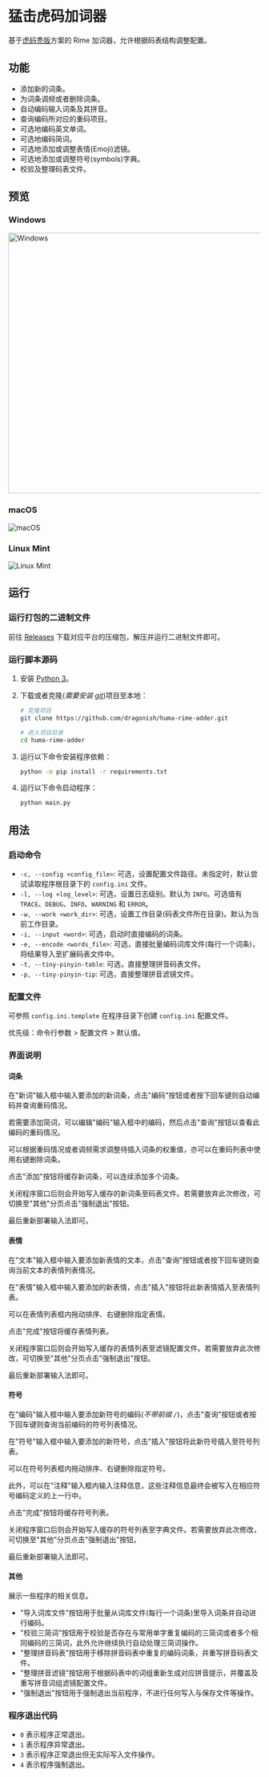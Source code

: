 # 猛击虎码加词器

基于[虎码秃版](http://huma.ysepan.com/)方案的 Rime 加词器，允许根据码表结构调整配置。

## 功能

- 添加新的词条。
- 为词条调频或者删除词条。
- 自动编码输入词条及其拼音。
- 查询编码所对应的重码项目。
- 可选地编码英文单词。
- 可选地编码简词。
- 可选地添加或调整表情(Emoji)滤镜。
- 可选地添加或调整符号(symbols)字典。
- 校验及整理码表文件。

## 预览

### Windows

<!-- markdownlint-disable MD033 -->
<img src="./images/windows.jpg" alt="Windows" width="520" />

### macOS

![macOS](./images/macos.jpg)

### Linux Mint

![Linux Mint](./images/linux.png)

## 运行

### 运行打包的二进制文件

前往 [Releases](https://github.com/dragonish/huma-rime-adder/releases) 下载对应平台的压缩包，解压并运行二进制文件即可。

### 运行脚本源码

1. 安装 [Python 3](https://www.python.org/downloads/)。

2. 下载或者克隆(*需要安装 [git](https://git-scm.com/downloads)*)项目至本地：

    ```bash
    # 克隆项目
    git clone https://github.com/dragonish/huma-rime-adder.git

    # 进入项目目录
    cd huma-rime-adder
    ```

3. 运行以下命令安装程序依赖：

    ```bash
    python -m pip install -r requirements.txt
    ```

4. 运行以下命令启动程序：

    ```bash
    python main.py
    ```

## 用法

### 启动命令

- `-c, --config <config_file>`: 可选，设置配置文件路径。未指定时，默认尝试读取程序根目录下的 `config.ini` 文件。
- `-l, --log <log_level>`: 可选，设置日志级别。默认为 `INFO`。可选值有 `TRACE`、`DEBUG`、`INFO`、`WARNING` 和 `ERROR`。
- `-w, --work <work_dir>`: 可选，设置工作目录(码表文件所在目录)。默认为当前工作目录。
- `-i, --input <word>`: 可选，启动时直接编码的词条。
- `-e, --encode <words_file>`: 可选，直接批量编码词库文件(每行一个词条)，将结果导入至扩展码表文件中。
- `-t, --tiny-pinyin-table`: 可选，直接整理拼音码表文件。
- `-p, --tiny-pinyin-tip`: 可选，直接整理拼音滤镜文件。

### 配置文件

可参照 `config.ini.template` 在程序目录下创建 `config.ini` 配置文件。

优先级：命令行参数 > 配置文件 > 默认值。

### 界面说明

#### 词条

在"新词"输入框中输入要添加的新词条，点击"编码"按钮或者按下回车键则自动编码并查询重码情况。

若需要添加简词，可以编辑"编码"输入框中的编码，然后点击"查询"按钮以查看此编码的重码情况。

可以根据重码情况或者调频需求调整待插入词条的权重值，亦可以在重码列表中使用右键删除词条。

点击"添加"按钮将缓存新词条，可以连续添加多个词条。

关闭程序窗口后则会开始写入缓存的新词条至码表文件。若需要放弃此次修改，可切换至"其他"分页点击"强制退出"按钮。

最后重新部署输入法即可。

#### 表情

在"文本"输入框中输入要添加新表情的文本，点击"查询"按钮或者按下回车键则查询当前文本的表情列表情况。

在"表情"输入框中输入要添加的新表情，点击"插入"按钮将此新表情插入至表情列表。

可以在表情列表框内拖动排序、右键删除指定表情。

点击"完成"按钮将缓存表情列表。

关闭程序窗口后则会开始写入缓存的表情列表至滤镜配置文件。若需要放弃此次修改，可切换至"其他"分页点击"强制退出"按钮。

最后重新部署输入法即可。

#### 符号

在"编码"输入框中输入要添加新符号的编码(*不带前缀 `/`*)，点击"查询"按钮或者按下回车键则查询当前编码的符号列表情况。

在"符号"输入框中输入要添加的新符号，点击"插入"按钮将此新符号插入至符号列表。

可以在符号列表框内拖动排序、右键删除指定符号。

此外，可以在"注释"输入框内输入注释信息，这些注释信息最终会被写入在相应符号编码定义的上一行中。

点击"完成"按钮将缓存符号列表。

关闭程序窗口后则会开始写入缓存的符号列表至字典文件。若需要放弃此次修改，可切换至"其他"分页点击"强制退出"按钮。

最后重新部署输入法即可。

#### 其他

展示一些程序的相关信息。

- "导入词库文件"按钮用于批量从词库文件(每行一个词条)里导入词条并自动进行编码。
- "校验三简词"按钮用于校验是否存在与常用单字重复编码的三简词或者多个相同编码的三简词，此外允许继续执行自动处理三简词操作。
- "整理拼音码表"按钮用于移除拼音码表中重复的编码词条，并重写拼音码表文件。
- "整理拼音滤镜"按钮用于根据码表中的词组重新生成对应拼音提示，并覆盖及重写拼音词组滤镜配置文件。
- "强制退出"按钮用于强制退出当前程序，不进行任何写入与保存文件等操作。

### 程序退出代码

- `0` 表示程序正常退出。
- `1` 表示程序异常退出。
- `3` 表示程序正常退出但无实际写入文件操作。
- `4` 表示程序强制退出。
